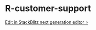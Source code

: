 # R-customer-support

[Edit in StackBlitz next generation editor ⚡️](https://stackblitz.com/~/github.com/rrigamonti/R-customer-support)